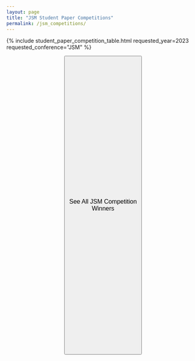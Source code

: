```yaml
---
layout: page
title: "JSM Student Paper Competitions"
permalink: /jsm_competitions/
---
```


{% include student_paper_competition_table.html requested_year=2023 requested_conference="JSM" %}

<p align=center>
<button name="button" style="height:20%;width:40%" onclick="window.location.href='/jsm_competitions_all/'"><font size="3">See All JSM Competition Winners</font></button>
</p>
